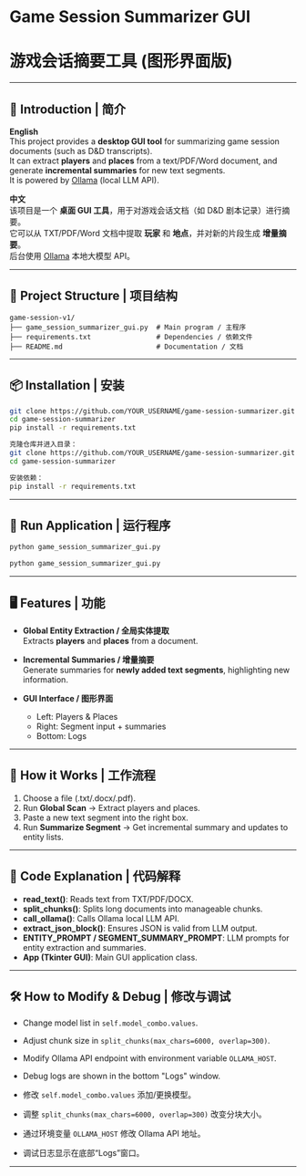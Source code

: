 # Game Session Summarizer GUI
# 游戏会话摘要工具 (图形界面版)

---

## 📖 Introduction | 简介

**English**  
This project provides a **desktop GUI tool** for summarizing game session documents (such as D&D transcripts).  
It can extract **players** and **places** from a text/PDF/Word document, and generate **incremental summaries** for new text segments.  
It is powered by [Ollama](https://ollama.ai/) (local LLM API).

**中文**  
该项目是一个 **桌面 GUI 工具**，用于对游戏会话文档（如 D&D 剧本记录）进行摘要。  
它可以从 TXT/PDF/Word 文档中提取 **玩家** 和 **地点**，并对新的片段生成 **增量摘要**。  
后台使用 [Ollama](https://ollama.ai/) 本地大模型 API。

---

## 📂 Project Structure | 项目结构

```
game-session-v1/
├── game_session_summarizer_gui.py  # Main program / 主程序
├── requirements.txt                # Dependencies / 依赖文件
├── README.md                       # Documentation / 文档

```

---

## 📦 Installation | 安装
```bash
git clone https://github.com/YOUR_USERNAME/game-session-summarizer.git
cd game-session-summarizer
pip install -r requirements.txt
```

```bash
克隆仓库并进入目录：
git clone https://github.com/YOUR_USERNAME/game-session-summarizer.git
cd game-session-summarizer

安装依赖：
pip install -r requirements.txt
```

---

## 🚀 Run Application | 运行程序

```bash
python game_session_summarizer_gui.py
```

```bash
python game_session_summarizer_gui.py
```

---

## 🖥️ Features | 功能

- **Global Entity Extraction / 全局实体提取**  
  Extracts **players** and **places** from a document.  

- **Incremental Summaries / 增量摘要**  
  Generate summaries for **newly added text segments**, highlighting new information.  

- **GUI Interface / 图形界面**  
  - Left: Players & Places  
  - Right: Segment input + summaries  
  - Bottom: Logs  

---

## 📡 How it Works | 工作流程

1. Choose a file (.txt/.docx/.pdf).  
2. Run **Global Scan** → Extract players and places.  
3. Paste a new text segment into the right box.  
4. Run **Summarize Segment** → Get incremental summary and updates to entity lists.  

---

## 🧩 Code Explanation | 代码解释

- **read_text()**: Reads text from TXT/PDF/DOCX.  
- **split_chunks()**: Splits long documents into manageable chunks.  
- **call_ollama()**: Calls Ollama local LLM API.  
- **extract_json_block()**: Ensures JSON is valid from LLM output.  
- **ENTITY_PROMPT / SEGMENT_SUMMARY_PROMPT**: LLM prompts for entity extraction and summaries.  
- **App (Tkinter GUI)**: Main GUI application class.  

---

## 🛠️ How to Modify & Debug | 修改与调试

- Change model list in `self.model_combo.values`.  
- Adjust chunk size in `split_chunks(max_chars=6000, overlap=300)`.  
- Modify Ollama API endpoint with environment variable `OLLAMA_HOST`.  
- Debug logs are shown in the bottom "Logs" window.  

- 修改 `self.model_combo.values` 添加/更换模型。  
- 调整 `split_chunks(max_chars=6000, overlap=300)` 改变分块大小。  
- 通过环境变量 `OLLAMA_HOST` 修改 Ollama API 地址。  
- 调试日志显示在底部“Logs”窗口。  

---
